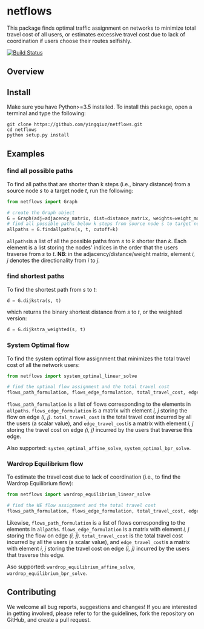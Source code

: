# netflows

This package finds optimal traffic assignment on networks to minimize total travel cost of all users, or estimates excessive travel cost due to lack of coordination if users choose their routes selfishly.

[![Build Status](https://travis-ci.com/yingqiuz/netflows.svg?token=GCAiuUe1sWERsysgW6zt&branch=master)](https://travis-ci.com/yingqiuz/netflows)

## Overview


## Install
Make sure you have Python>=3.5 installed. To install this package, open a terminal and type the following:

```shell
git clone https://github.com/yingqiuz/netflows.git
cd netflows
python setup.py install
```

## Examples

### find all possible paths
To find all paths that are shorter than k steps (i.e., binary distance) from a source node *s* to a target node *t*, run the following:
```python
from netflows import Graph

# create the Graph object
G = Graph(adj=adjacency_matrix, dist=distance_matrix, weights=weight_matrix)
# find all possible paths below k steps from source node s to target node t
allpaths = G.findallpaths(s, t, cutoff=k)
``` 
`allpaths`is  a list of all the possible paths from *s* to *k* shorter than *k*. Each element is a list storing the nodes' indices in the order that the users traverse from *s* to *t*. **NB**: in the adjacency/distance/weight matrix, element *i, j* denotes the directionality from *i* to *j*.

### find shortest paths
To find the shortest path from *s* to *t*:
```python
d = G.dijkstra(s, t)
```
which returns the binary shortest distance from *s* to *t*, or the weighted version:
```python
d = G.dijkstra_weighted(s, t)
```

### System Optimal flow
To find the system optimal flow assignment that minimizes the total travel cost of all the network users:
```python
from netflows import system_optimal_linear_solve

# find the optimal flow assignment and the total travel cost
flows_path_formulation, flows_edge_formulation, total_travel_cost, edge_travel_cost = system_optimal_linear_solve(G, s, t, tol=1e-8, maximum_iter=100000, cutoff=k)
```
`flows_path_formulation` is a list of flows corresponding to the elements in `allpaths`. `flows_edge_formulation` is a matrix with element *i, j* storing the flow on edge *(i, j)*. `total_travel_cost` is the total travel cost incurred by all the users (a scalar value), and `edge_travel_cost`is a matrix with element *i, j* storing the travel cost on edge *(i, j)* incurred by the users that traverse this edge.

Also supported: `system_optimal_affine_solve`, `system_optimal_bpr_solve`.

### Wardrop Equilibrium flow
To estimate the travel cost due to lack of coordination (i.e., to find the Wardrop Equilibrium flow):
```python
from netflows import wardrop_equilibrium_linear_solve

# find the WE flow assignment and the total travel cost
flows_path_formulation, flows_edge_formulation, total_travel_cost, edge_travel_cost = wardrop_equilibrium_linear_solve(G, s, t, tol=1e-8, maximum_iter=100000, cutoff=k)
```
Likewise, `flows_path_formulation` is a list of flows corresponding to the elements in `allpaths`. `flows_edge_formulation` is a matrix with element *i, j* storing the flow on edge *(i, j)*. `total_travel_cost` is the total travel cost incurred by all the users (a scalar value), and `edge_travel_cost`is a matrix with element *i, j* storing the travel cost on edge *(i, j)* incurred by the users that traverse this edge.

Aso supported: `wardrop_equilibrium_affine_solve`, `wardrop_equilibrium_bpr_solve`.

## Contributing
We welcome all bug reports, suggestions and changes! If you are interested in getting involved, please refer to for the guidelines, fork the repository on GitHub, and create a pull request.
